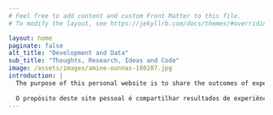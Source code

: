 ```yaml
---
# Feel free to add content and custom Front Matter to this file.
# To modify the layout, see https://jekyllrb.com/docs/themes/#overriding-theme-defaults

layout: home
paginate: false
alt_title: "Development and Data"
sub_title: "Thoughts, Research, Ideas and Code"
image: /assets/images/amine-ounnas-180287.jpg
introduction: |
  The purpose of this personal website is to share the outcomes of experiences from my journey in IoT projects, academic and scientific research activities, teaching, software development, data science, and AI.  
   
  O propósito deste site pessoal é compartilhar resultados de experiências da minha jornada, em projetos IoT, atividades das pesquisas acadêmicas e científicas, docência, desenvolvimento de software, ciência de dados e IA.
---
```

